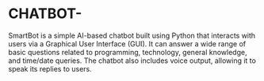 # CHATBOT-
SmartBot is a simple AI-based chatbot built using Python that interacts with users via a Graphical User Interface (GUI). It can answer a wide range of basic questions related to programming, technology, general knowledge, and time/date queries. The chatbot also includes voice output, allowing it to speak its replies to users.
